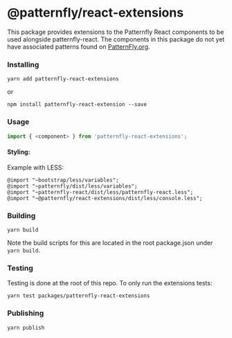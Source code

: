 # @patternfly/react-extensions

This package provides extensions to the Patternfly React components to be used alongside patternfly-react.
The components in this package do not yet have associated patterns found on [PatternFly.org](https://www.patternfly.org/).

### Installing

```
yarn add patternfly-react-extensions
```

or

```
npm install patternfly-react-extension --save
```

### Usage

```javascript
import { <component> } from 'patternfly-react-extensions';
```

#### Styling:

Example with LESS:

```
@import "~bootstrap/less/variables";
@import "~patternfly/dist/less/variables";
@import "~patternfly-react/dist/less/patternfly-react.less";
@import "~@patternfly/react-extensions/dist/less/console.less";
```

### Building

```
yarn build
```

Note the build scripts for this are located in the root package.json under `yarn build`.

### Testing

Testing is done at the root of this repo. To only run the extensions tests:

```
yarn test packages/patternfly-react-extensions
```

### Publishing

```
yarn publish
```
